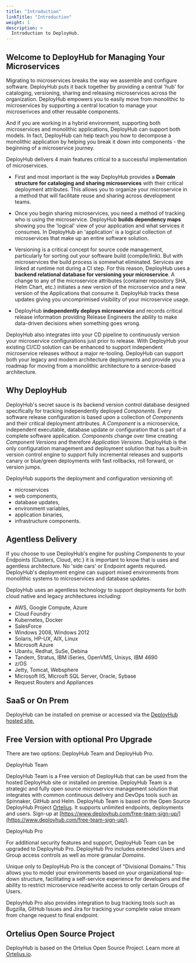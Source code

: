 ```yaml
---
title: "Introduction"
linkTitle: "Introduction"
weight: 1
description: >
  Introduction to DeployHub.
---
```


## Welcome to DeployHub for Managing Your Microservices

Migrating to microservices breaks the way we assemble and configure software. DeployHub puts it back together by providing a central 'hub' for cataloging, versioning, sharing and releasing microservices across the organization. DeployHub empowers you to easily move from monolithic to microservices by supporting a central location to manage your microserivces and other reusable components.  

And if you are working in a hybrid environment, supporting both microservices and monolithic applications, DeployHub can support both models. In fact, DeployHub can help teach you how to decompose a monolithic application by helping you break it down into components - the beginning of a microservice journey.

DeployHub delivers 4 main features critical to a successful implementation of microservices.

- First and most important is the way DeployHub provides a **Domain structure for cataloging and sharing microservices** with their critical deployment attributes. This allows you to organize your microservice in a method that will facilitate reuse and sharing across development teams.

- Once you begin sharing microservices, you need a method of tracking who is using the microservice. DeployHub **builds dependency maps** showing you the 'logical' view of your application and what services it consumes. In DeployHub an 'application' is a logical collection of microservices that make up an entire software solution.

- Versioning is a critical concept for source code management, particularly for sorting out your software build (compile/link). But with microservices the build process is somewhat eliminated. Services are linked at runtime not during a CI step. For this reason, DeployHub uses a **backend relational database for versioning your microservice**. A change to any of the microservice attributes (container repository SHA, Helm Chart, etc.) initiates a new version of the microservice and a new version of the Applications that consume it. DeployHub tracks these updates giving you uncomprimised visibility of your microservice usage.  

- DeployHub **independently deploys microservice** and records critical release information providing Release Engineers the ability to make data-driven decisions when something goes wrong.

DeployHub also integrates into your CD pipeline to continuously version your microservice configurations just prior to release. With DeployHub your existing CI/CD solution can be enhanced to support independent microservice releases without a major re-tooling. DeployHub can support both your legacy and modern architecture deployments and provide you a roadmap for moving from a monolithic architecture to a service-based architecture.

## Why DeployHub

DeployHub&#39;s secret sauce is its backend version control database designed specifically for tracking independently deployed _Components_. Every software release configuration is based upon a collection of _Components_ and their critical deployment attributes. A _Component_ is a microservice, independent executable, database update or configuration that is part of a complete software application. _Components_ change over time creating _Component Versions_ and therefore _Application Versions_. DeployHub is the only configuration management and deployment solution that has a built-in version control engine to support fully incremental releases and supports canary or blue/green deployments with fast rollbacks, roll forward, or version jumps.

DeployHub supports the deployment and configuration versioning of:

- microservices
- web components,
- database updates,
- environment variables,
- application binaries,
- infrastructure components.

## Agentless Delivery

If you choose to use DeployHub's engine for pushing _Components_ to your Endpoints (Clusters, Cloud, etc.) it is important to know that is uses and agentless architecture. No 'side cars' or Endpoint agents required.  DeployHub's deployment engine can support mixed environments from monolithic systems to microservices and database updates.  

DeployHub uses an agentless technology to support deployments for both cloud native and legacy architectures including:

- AWS, Google Compute, Azure
- Cloud Foundry
- Kubernetes, Docker
- SalesForce
- Windows 2008, Windows 2012
- Solaris, HP-UX, AIX, Linux
- Microsoft Azure
- Ubantu, Redhat, SuSe, Debina
- Tandem, Stratus, IBM iSeries, OpenVMS, Unisys, IBM 4690
- z/OS
- Jetty, Tomcat, Websphere
- Microsoft IIS, Microsft SQL Server, Oracle, Sybase
- Request Routers and Appliances

## SaaS or On Prem

DeployHub can be installed on premise or accessed via the [DeployHub hosted site.](https://www.deployhub.com/free-team-sign-up/)

## Free Version with optional Pro Upgrade

There are two options: DeployHub Team and DeployHub Pro.

DeployHub Team

DeployHub Team is a Free version of DeployHub that can be used from the hosted DeployHub site or installed on premise. DeployHub Team is a strategic and fully open source microservice management solution that integrates with common continuous delivery and DevOps tools such as Spinnaker, GitHub and Helm. DeployHub Team is based on the Open Source DeployHub Project [Ortelius](https://www.ortelius.io/). It supports unlimited endpoints, deployments and users. Sign-up at [https://www.deployhub.com/free-team-sign-up/](https://www.deployhub.com/free-team-sign-up/).

DeployHub Pro

For additional security features and support, DeployHub Team can be upgraded to DeployHub Pro. DeployHub Pro includes extended Users and Group access controls as well as more granular _Domains_.

Unique only to DeployHub Pro is the concept of "Divisional Domains." This allows you to model your environments based on your organizational top-down structure, facilitating a self-service experience for developers and the ability to restrict microservice read/write access to only certain Groups of Users.

DeployHub Pro also provides integration to bug tracking tools such as Bugzilla, GitHub Issues and Jira for tracking your complete value stream from change request to final endpoint.

## Ortelius Open Source Project

DeployHub is based on the Ortelius Open Source Project. Learn more at [Ortelius.io](http://www.ortelius.io/).
